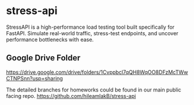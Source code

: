 # stress-api
StressAPI is a high-performance load testing tool built specifically for FastAPI. Simulate real-world traffic, stress-test endpoints, and uncover performance bottlenecks with ease.

## Google Drive Folder
https://drive.google.com/drive/folders/1Cvppbcl7qQH8WqOO8DFzMcTWwCTNPSnn?usp=sharing

The detailed branches for homeworks could be found in our main public facing repo. https://github.com/hileamlakB/stress-api
